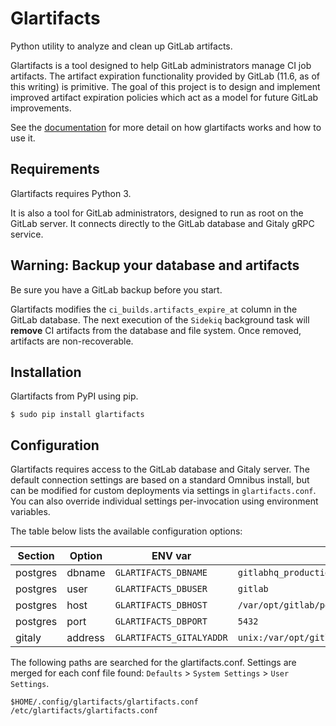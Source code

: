 # Glartifacts
Python utility to analyze and clean up GitLab artifacts.

Glartifacts is a tool designed to help GitLab administrators manage CI job
artifacts. The artifact expiration functionality provided by GitLab (11.6, as
of this writing) is primitive. The goal of this project is to design and
implement improved artifact expiration policies which act as a model for 
future GitLab improvements.

See the [documentation](https://glartifacts.readthedocs.io/) for more detail on
how glartifacts works and how to use it.

## Requirements
Glartifacts requires Python 3.

It is also a tool for GitLab administrators, designed to run as root on the 
GitLab server. It connects directly to the GitLab database and Gitaly gRPC
service.

## Warning: Backup your database and artifacts
Be sure you have a GitLab backup before you start.

Glartifacts modifies the `ci_builds.artifacts_expire_at` column in the GitLab
database. The next execution of the `Sidekiq` background task will **remove**
CI artifacts from the database and file system. Once removed, artifacts
are non-recoverable.

## Installation
Glartifacts from PyPI using pip.
```
$ sudo pip install glartifacts
```

## Configuration
Glartifacts requires access to the GitLab database and Gitaly server. The 
default connection settings are based on a standard Omnibus install, but can be
modified for custom deployments via settings in `glartifacts.conf`. You can
also override individual settings per-invocation using environment variables.

The table below lists the available configuration options:

|Section   |Option   |ENV var   |Default |
|----------|---------|----------|--------|
|postgres |dbname |`GLARTIFACTS_DBNAME` |`gitlabhq_production` |
|postgres |user |`GLARTIFACTS_DBUSER` |`gitlab` |
|postgres |host |`GLARTIFACTS_DBHOST` |`/var/opt/gitlab/postgresql` |
|postgres |port |`GLARTIFACTS_DBPORT` |`5432` |
|gitaly |address |`GLARTIFACTS_GITALYADDR` |`unix:/var/opt/gitlab/gitaly/gitaly.socket` |

The following paths are searched for the glartifacts.conf. Settings are merged
for each conf file found: `Defaults` > `System Settings` > `User Settings`.
```
$HOME/.config/glartifacts/glartifacts.conf
/etc/glartifacts/glartifacts.conf
```
